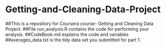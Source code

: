 # Getting-and-Cleaning-Data-Project
##This is a repository for Coursera course- Getting and Cleaning Data Project. 
##File run_analysis.R contains the code for performing your analysis.
##CodeBook.md explains the code and variables 
##averages_data.txt is the tidy data set you submitted for part 1. 
